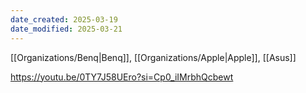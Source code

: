 ```yaml
---
date_created: 2025-03-19
date_modified: 2025-03-21
---
```

[[Organizations/Benq|Benq]], [[Organizations/Apple|Apple]], [[Asus]]


https://youtu.be/0TY7J58UEro?si=Cp0_iIMrbhQcbewt